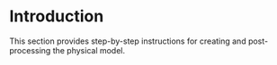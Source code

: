 # Introduction

This section provides step-by-step instructions for creating and post-processing the physical model.
